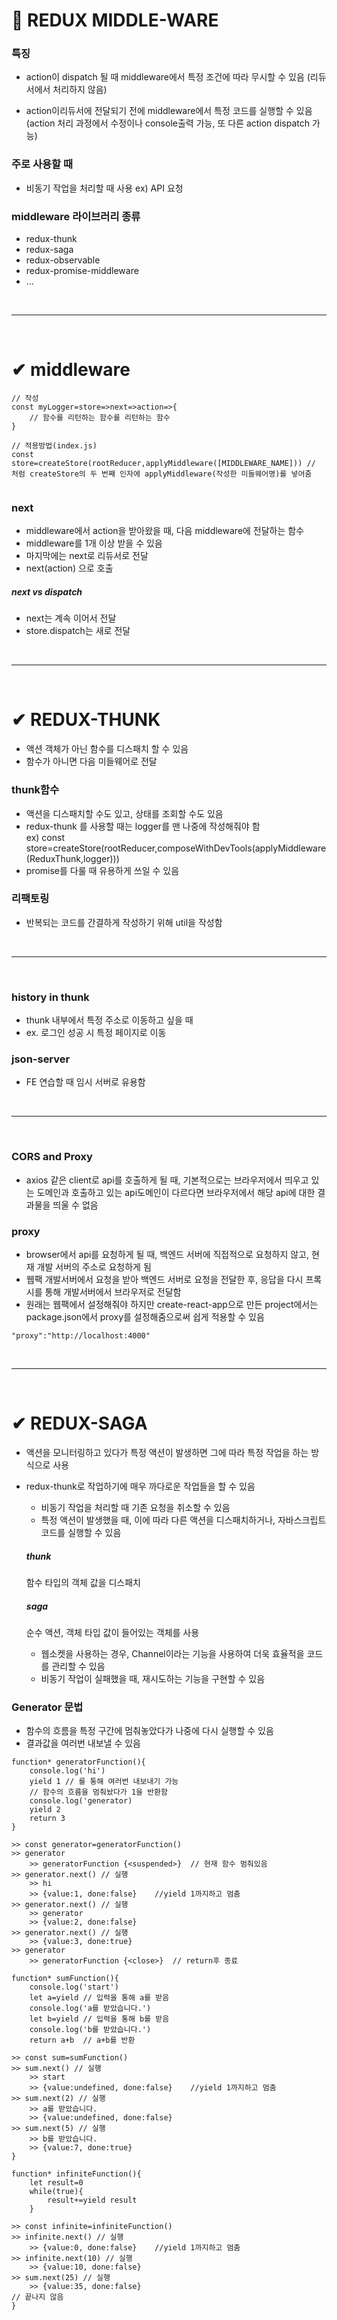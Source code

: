 # 📝 REDUX MIDDLE-WARE

### 특징
- action이 dispatch 될 때 middleware에서 특정 조건에 따라 무시할 수 있음
(리듀서에서 처리하지 않음)

- action이리듀서에 전달되기 전에 middleware에서 특정 코드를 실행할 수 있음
(action 처리 과정에서 수정이나 console출력 가능, 또 다른 action dispatch 가능)

### 주로 사용할 때
- 비동기 작업을 처리할 때 사용 ex) API 요청

### middleware 라이브러리 종류
- redux-thunk
- redux-saga
- redux-observable
- redux-promise-middleware
- ...

<br/><hr/><br/>

# ✔ middleware
```
// 작성
const myLogger=store=>next=>action=>{
    // 함수를 리턴하는 함수를 리턴하는 함수   
}

// 적용방법(index.js)
const store=createStore(rootReducer,applyMiddleware([MIDDLEWARE_NAME])) // 처럼 createStore의 두 번째 인자에 applyMiddleware(작성한 미들웨어명)를 넣어줌


```

### next
- middleware에서 action을 받아왔을 때, 다음 middleware에 전달하는 함수
- middleware를 1개 이상 받을 수 있음
- 마지막에는 next로 리듀서로 전달
- next(action) 으로 호출

##### next vs dispatch
- next는 계속 이어서 전달
- store.dispatch는 새로 전달

<br/><hr/><br/>

# ✔ REDUX-THUNK
- 액션 객체가 아닌 함수를 디스패치 할 수 있음
- 함수가 아니면 다음 미들웨어로 전달

### thunk함수 
- 액션을 디스패치할 수도 있고, 상태를 조회할 수도 있음 
- redux-thunk 를 사용할 때는 logger를 맨 나중에 작성해줘야 함 <br/> ex) const store=createStore(rootReducer,composeWithDevTools(applyMiddleware(ReduxThunk,logger)))
- promise를 다룰 때 유용하게 쓰일 수 있음

### 리팩토링
- 반복되는 코드를 간결하게 작성하기 위해 util을 작성함

<br/><hr/><br/>

### history in thunk
- thunk 내부에서 특정 주소로 이동하고 싶을 때
- ex. 로그인 성공 시 특정 페이지로 이동


### json-server 
- FE 연습할 때 임시 서버로 유용함

<br/><hr/><br/>

### CORS and Proxy
- axios 같은 client로 api를 호출하게 될 때, 기본적으로는 브라우저에서 띄우고 있는 도메인과 호출하고 있는 api도메인이 다르다면 브라우저에서 해당 api에 대한 결과물을 띄울 수 없음

### proxy
- browser에서 api를 요청하게 될 때, 백엔드 서버에 직접적으로 요청하지 않고, 현재 개발 서버의 주소로 요청하게 됨
- 웹팩 개발서버에서 요청을 받아 백엔드 서버로 요청을 전달한 후, 응답을 다시 프록시를 통해 개발서버에서 브라우저로 전달함
- 원래는 웹팩에서 설정해줘야 하지만 create-react-app으로 만든 project에서는 package.json에서 proxy를 설정해줌으로써 쉽게 적용할 수 있음

```
"proxy":"http://localhost:4000"
```

<br/><hr/><br/>

# ✔ REDUX-SAGA
- 액션을 모니터링하고 있다가 특정 액션이 발생하면 그에 따라 특정 작업을 하는 방식으로 사용

- redux-thunk로 작업하기에 매우 까다로운 작업들을 할 수 있음
    - 비동기 작업을 처리할 때 기존 요청을 취소할 수 있음
    - 특정 액션이 발생했을 때, 이에 따라 다른 액션을 디스패치하거나, 자바스크립트 코드를 실행할 수 있음

    ##### thunk
    함수 타입의 객체 값을 디스패치
    ##### saga
    순수 액션, 객체 타입 값이 들어있는 객체를 사용

    - 웹소켓을 사용하는 경우, Channel이라는 기능을 사용하여 더욱 효율적을 코드를 관리할 수 있음
    - 비동기 작업이 실패했을 때, 재시도하는 기능을 구현할 수 있음
    
### Generator 문법
- 함수의 흐름을 특정 구간에 멈춰놓았다가 나중에 다시 실행할 수 있음
- 결과값을 여러번 내보낼 수 있음

```
function* generatorFunction(){
    console.log('hi')
    yield 1 // 를 통해 여러번 내보내기 가능
    // 함수의 흐름을 멈춰놨다가 1을 반환함
    console.log('generator)
    yield 2
    return 3
}

>> const generator=generatorFunction()
>> generator
    >> generatorFunction {<suspended>}  // 현재 함수 멈춰있음
>> generator.next() // 실행
    >> hi
    >> {value:1, done:false}    //yield 1까지하고 멈춤
>> generator.next() // 실행
    >> generator
    >> {value:2, done:false} 
>> generator.next() // 실행
    >> {value:3, done:true}
>> generator
    >> generatorFunction {<close>}  // return후 종료  
```

```
function* sumFunction(){
    console.log('start')
    let a=yield // 입력을 통해 a를 받음
    console.log('a를 받았습니다.')
    let b=yield // 입력을 통해 b를 받음
    console.log('b를 받았습니다.')
    return a+b  // a+b를 반환

>> const sum=sumFunction()
>> sum.next() // 실행
    >> start
    >> {value:undefined, done:false}    //yield 1까지하고 멈춤
>> sum.next(2) // 실행
    >> a를 받았습니다.
    >> {value:undefined, done:false} 
>> sum.next(5) // 실행
    >> b를 받았습니다.
    >> {value:7, done:true}
}
```

```
function* infiniteFunction(){
    let result=0
    while(true){
        result+=yield result
    }

>> const infinite=infiniteFunction()
>> infinite.next() // 실행
    >> {value:0, done:false}    //yield 1까지하고 멈춤
>> infinite.next(10) // 실행
    >> {value:10, done:false} 
>> sum.next(25) // 실행
    >> {value:35, done:false}
// 끝나지 않음
}
```
